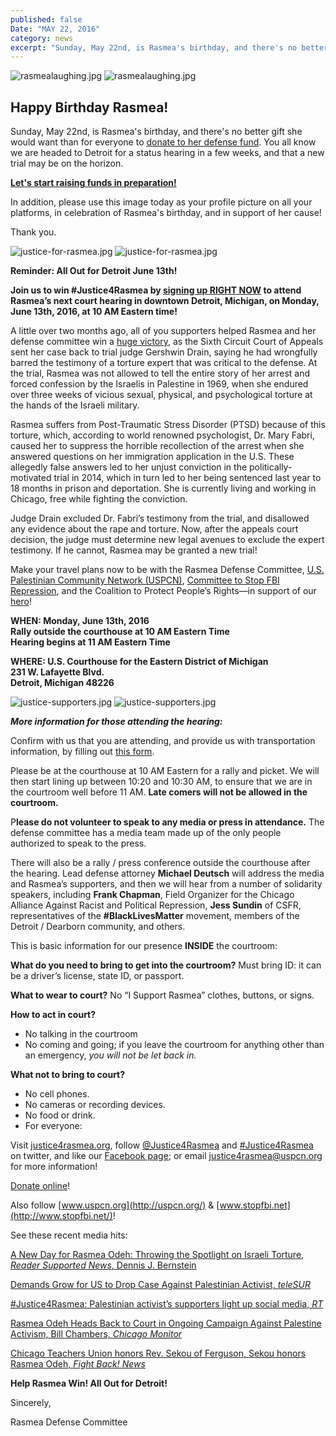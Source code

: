 ```yaml
---
published: false
Date: "MAY 22, 2016"
category: news
excerpt: "Sunday, May 22nd, is Rasmea's birthday, and there's no better gift she would want than for everyone to donate to her defense fund.  You all know we are headed to Detroit for a status hearing in a few weeks, and that a new trial may be on the horizon. Let's start raising funds in preparation!"
---
```


![rasmealaughing.jpg]({{site.baseurl}}/assets/img/rasmealaughing.jpg) ![rasmealaughing.jpg]({{site.baseurl}}/assets/img/rasmealaughing.jpg)

## Happy Birthday Rasmea!

Sunday, May 22nd, is Rasmea's birthday, and there's no better gift she would want than for everyone to [donate to her defense fund](http://justice4rasmea.org/donate/). You all know we are headed to Detroit for a status hearing in a few weeks, and that a new trial may be on the horizon.

**[Let's start raising funds in preparation!](http://justice4rasmea.org/donate/)**

In addition, please use this image today as your profile picture on all your platforms, in celebration of Rasmea's birthday, and in support of her cause!

Thank you.
 
![justice-for-rasmea.jpg]({{site.baseurl}}/assets/img/rasmealaughing.jpg) ![justice-for-rasmea.jpg]({{site.baseurl}}/assets/img/justice-for-rasmea.jpg)

**Reminder: All Out for Detroit June 13th!**

**Join us to win #Justice4Rasmea by [signing up RIGHT NOW](https://docs.google.com/forms/d/1ru4N5poBF6KsKCmq7ufDuNAGKX7dkoaVKGMFMsvNiaw/viewform?c=0&w=1) to attend Rasmea’s next court hearing in downtown Detroit, Michigan, on Monday, June 13th, 2016, at 10 AM Eastern time!**

A little over two months ago, all of you supporters helped Rasmea and her defense committee win a [huge victory](http://justice4rasmea.org/news/2016/02/26/Rasmea-Defense-Committee-celebrating-today-planning-next-steps/), as the Sixth Circuit Court of Appeals sent her case back to trial judge Gershwin Drain, saying he had wrongfully barred the testimony of a torture expert that was critical to the defense. At the trial, Rasmea was not allowed to tell the entire story of her arrest and forced confession by the Israelis in Palestine in 1969, when she endured over three weeks of vicious sexual, physical, and psychological torture at the hands of the Israeli military.

Rasmea suffers from Post-Traumatic Stress Disorder (PTSD) because of this torture, which, according to world renowned psychologist, Dr. Mary Fabri, caused her to suppress the horrible recollection of the arrest when she answered questions on her immigration application in the U.S.  These allegedly false answers led to her unjust conviction in the politically-motivated trial in 2014, which in turn led to her being sentenced last year to 18 months in prison and deportation. She is currently living and working in Chicago, free while fighting the conviction. 
 
Judge Drain excluded Dr. Fabri’s testimony from the trial, and disallowed any evidence about the rape and torture. Now, after the appeals court decision, the judge must determine new legal avenues to exclude the expert testimony. If he cannot, Rasmea may be granted a new trial!
 
Make your travel plans now to be with the Rasmea Defense Committee, [U.S. Palestinian Community Network (USPCN)](http://uspcn.org/), [Committee to Stop FBI Repression](http://www.stopfbi.net/), and the Coalition to Protect People’s Rights—in support of our [hero](http://justice4rasmea.org/about/)!
 
**WHEN: Monday, June 13th, 2016
<br>Rally outside the courthouse at 10 AM Eastern Time 
<br>Hearing begins at 11 AM Eastern Time**

**WHERE: U.S. Courthouse for the Eastern District of Michigan
<br>231 W. Lafayette Blvd.
<br>Detroit, Michigan 48226**
 
![justice-supporters.jpg]({{site.baseurl}}/assets/img/rasmealaughing.jpg) ![justice-supporters.jpg]({{site.baseurl}}/assets/img/justice-supporters.jpg)
  
**_More information for those attending the hearing:_**

Confirm with us that you are attending, and provide us with transportation information, by filling out [this form](https://docs.google.com/forms/d/1ru4N5poBF6KsKCmq7ufDuNAGKX7dkoaVKGMFMsvNiaw/viewform?c=0&w=1).

Please be at the courthouse at 10 AM Eastern for a rally and picket. We will then start lining up between 10:20 and 10:30 AM, to ensure that we are in the courtroom well before 11 AM. **Late comers will not be allowed in the courtroom.**

P**lease do not volunteer to speak to any media or press in attendance.** The defense committee has a media team made up of the only people authorized to speak to the press.

There will also be a rally / press conference outside the courthouse after the hearing. Lead defense attorney **Michael Deutsch** will address the media and Rasmea’s supporters, and then we will hear from a number of solidarity speakers, including **Frank Chapman**, Field Organizer for the Chicago Alliance Against Racist and Political Repression, **Jess Sundin** of CSFR, representatives of the **#BlackLivesMatter** movement, members of the Detroit / Dearborn community, and others.  

This is basic information for our presence **INSIDE** the courtroom:  

**What do you need to bring to get into the courtroom?** Must bring ID: it can be a driver’s license, state ID, or passport.
 
**What to wear to court?** No “I Support Rasmea” clothes, buttons, or signs.
 
**How to act in court?**
- No talking in the courtroom
- No coming and going; if you leave the courtroom for anything other than an emergency, _you will not be let back in._

**What not to bring to court?**
- No cell phones.
- No cameras or recording devices.
- No food or drink.
- For everyone:


Visit [justice4rasmea.org](http://justice4rasmea.org/), follow [@Justice4Rasmea](https://twitter.com/justice4rasmea) and [#Justice4Rasmea](https://twitter.com/hashtag/Justice4Rasmea?src=hash) on twitter, and like our [Facebook page](https://www.facebook.com/Free-Rasmea-Now-678264732186412/); or email justice4rasmea@uspcn.org for more information!

[Donate online](http://justice4rasmea.org/donate/)!  

Also follow [www.uspcn.org](http://uspcn.org/)  & [www.stopfbi.net](http://www.stopfbi.net/)!  

See these recent media hits:

[A New Day for Rasmea Odeh: Throwing the Spotlight on Israeli Torture, _Reader Supported News_, Dennis J. Bernstein](http://readersupportednews.org/opinion2/277-75/36119-a-new-day-for-rasmea-odeh-throwing-the-spotlight-on-israeli-torture)

[Demands Grow for US to Drop Case Against Palestinian Activist, _teleSUR_](http://www.telesurtv.net/english/news/Supporters-Campaign-to-Free-US-Palestinian-Activist-Rasmea-Odeh-20160128-0005.html)

[#Justice4Rasmea: Palestinian activist’s supporters light up social media, _RT_](https://www.rt.com/news/330533-palestinian-activist-trial-us-israel/)

[Rasmea Odeh Heads Back to Court in Ongoing Campaign Against Palestine Activism, Bill Chambers, _Chicago Monitor_](http://chicagomonitor.com/2016/04/rasmea-odeh-heads-back-to-court-in-ongoing-campaign-against-palestine-activism/)

[Chicago Teachers Union honors Rev. Sekou of Ferguson, Sekou honors Rasmea Odeh, _Fight Back! News_](http://www.fightbacknews.org/2016/1/20/chicago-teachers-union-honors-rev-sekou-ferguson-sekou-honors-rasmea-odeh)

**Help Rasmea Win! All Out for Detroit!**

Sincerely,
 
Rasmea Defense Committee
